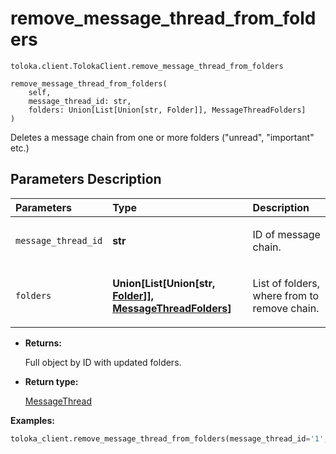 # remove_message_thread_from_folders
`toloka.client.TolokaClient.remove_message_thread_from_folders`

```
remove_message_thread_from_folders(
    self,
    message_thread_id: str,
    folders: Union[List[Union[str, Folder]], MessageThreadFolders]
)
```

Deletes a message chain from one or more folders ("unread", "important" etc.)

## Parameters Description

| Parameters | Type | Description |
| :----------| :----| :-----------|
`message_thread_id`|**str**|<p>ID of message chain.</p>
`folders`|**Union\[List\[Union\[str, [Folder](toloka.client.message_thread.Folder.md)\]\], [MessageThreadFolders](toloka.client.message_thread.MessageThreadFolders.md)\]**|<p> List of folders, where from to remove chain.</p>

* **Returns:**

  Full object by ID with updated folders.

* **Return type:**

  [MessageThread](toloka.client.message_thread.MessageThread.md)

**Examples:**

```python
toloka_client.remove_message_thread_from_folders(message_thread_id='1', folders=['IMPORTANT'])
```
